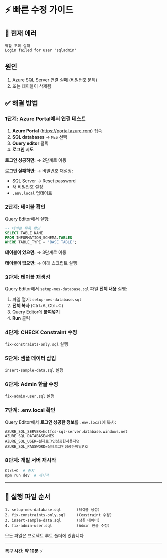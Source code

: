 # ⚡ 빠른 수정 가이드

## 🚨 현재 에러
```
역할 조회 실패
Login failed for user 'sqladmin'
```

## 원인
1. Azure SQL Server 연결 실패 (비밀번호 문제)
2. 또는 테이블이 삭제됨

## ✅ 해결 방법

### 1단계: Azure Portal에서 연결 테스트

1. **Azure Portal** (https://portal.azure.com) 접속
2. **SQL databases** → `MES` 선택
3. **Query editor** 클릭
4. **로그인 시도**

**로그인 성공하면:**
→ 2단계로 이동

**로그인 실패하면:**
→ 비밀번호 재설정:
  - SQL Server → Reset password
  - 새 비밀번호 설정
  - `.env.local` 업데이트

### 2단계: 테이블 확인

Query Editor에서 실행:
```sql
-- 테이블 목록 확인
SELECT TABLE_NAME 
FROM INFORMATION_SCHEMA.TABLES 
WHERE TABLE_TYPE = 'BASE TABLE';
```

**테이블이 있으면:**
→ 3단계로 이동

**테이블이 없으면:**
→ 아래 스크립트 실행

### 3단계: 테이블 재생성

Query Editor에서 `setup-mes-database.sql` 파일 **전체 내용** 실행:

1. 파일 열기: `setup-mes-database.sql`
2. **전체 복사** (Ctrl+A, Ctrl+C)
3. Query Editor에 **붙여넣기**
4. **Run** 클릭

### 4단계: CHECK Constraint 수정

`fix-constraints-only.sql` 실행

### 5단계: 샘플 데이터 삽입

`insert-sample-data.sql` 실행

### 6단계: Admin 한글 수정

`fix-admin-user.sql` 실행

### 7단계: .env.local 확인

Query Editor에서 **로그인 성공한 정보**를 `.env.local`에 복사:

```env
AZURE_SQL_SERVER=hotfcs-sql-server.database.windows.net
AZURE_SQL_DATABASE=MES
AZURE_SQL_USER=실제로그인성공한사용자명
AZURE_SQL_PASSWORD=실제로그인성공한비밀번호
```

### 8단계: 개발 서버 재시작

```bash
Ctrl+C  # 중지
npm run dev  # 재시작
```

---

## 📝 실행 파일 순서

```
1. setup-mes-database.sql       (테이블 생성)
2. fix-constraints-only.sql     (Constraint 수정)
3. insert-sample-data.sql       (샘플 데이터)
4. fix-admin-user.sql           (Admin 한글 수정)
```

모든 파일은 프로젝트 루트 폴더에 있습니다!

---

**복구 시간: 약 10분** ⚡

